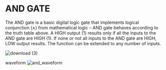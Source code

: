 # AND GATE
The AND gate is a basic digital logic gate that implements logical conjunction (∧) from mathematical logic – AND gate behaves according to the truth table above. A HIGH output (1) results only if all the inputs to the AND gate are HIGH (1). If none or not all inputs to the AND gate are HIGH, LOW output results. The function can be extended to any number of inputs.

![download (3)](https://user-images.githubusercontent.com/59930656/161587676-327e9c48-76a2-48c2-8194-0c05fbeabbf6.png)

waveform 
![and_waveform](https://user-images.githubusercontent.com/59930656/161605905-4c1b07d8-4330-4394-876b-0bea3adf6f4d.png)


